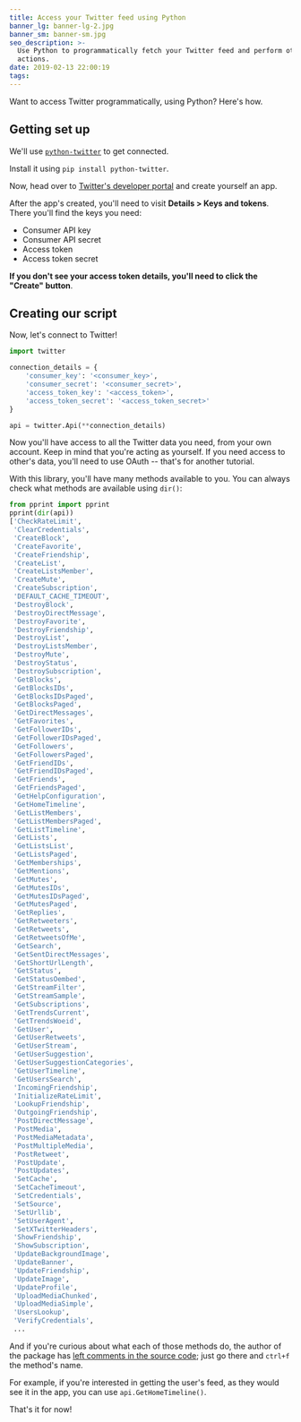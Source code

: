```yaml
---
title: Access your Twitter feed using Python
banner_lg: banner-lg-2.jpg
banner_sm: banner-sm.jpg
seo_description: >-
  Use Python to programmatically fetch your Twitter feed and perform other
  actions.
date: 2019-02-13 22:00:19
tags:
---
```



Want to access Twitter programmatically, using Python?  Here's how.

## Getting set up

We'll use [`python-twitter`](https://github.com/bear/python-twitter) to get connected.

Install it using `pip install python-twitter`.

Now, head over to [Twitter's developer portal](https://developer.twitter.com/en/apps/) and create yourself an app.

After the app's created, you'll need to visit __Details > Keys and tokens__. There you'll find the keys you need:

- Consumer API key
- Consumer API secret
- Access token
- Access token secret

__If you don't see your access token details, you'll need to click the "Create" button__.


## Creating our script

Now, let's connect to Twitter!

```python
import twitter

connection_details = {
	'consumer_key': '<consumer_key>',
	'consumer_secret': '<consumer_secret>',
	'access_token_key': '<access_token>',
	'access_token_secret': '<access_token_secret>'
}

api = twitter.Api(**connection_details)
```

Now you'll have access to all the Twitter data you need, from your own account.  Keep in mind that you're acting as yourself. If you need access to other's data, you'll need to use OAuth -- that's for another tutorial.

With this library, you'll have many methods available to you. You can always check what methods are available using `dir()`:

```python
from pprint import pprint
pprint(dir(api))
['CheckRateLimit',
 'ClearCredentials',
 'CreateBlock',
 'CreateFavorite',
 'CreateFriendship',
 'CreateList',
 'CreateListsMember',
 'CreateMute',
 'CreateSubscription',
 'DEFAULT_CACHE_TIMEOUT',
 'DestroyBlock',
 'DestroyDirectMessage',
 'DestroyFavorite',
 'DestroyFriendship',
 'DestroyList',
 'DestroyListsMember',
 'DestroyMute',
 'DestroyStatus',
 'DestroySubscription',
 'GetBlocks',
 'GetBlocksIDs',
 'GetBlocksIDsPaged',
 'GetBlocksPaged',
 'GetDirectMessages',
 'GetFavorites',
 'GetFollowerIDs',
 'GetFollowerIDsPaged',
 'GetFollowers',
 'GetFollowersPaged',
 'GetFriendIDs',
 'GetFriendIDsPaged',
 'GetFriends',
 'GetFriendsPaged',
 'GetHelpConfiguration',
 'GetHomeTimeline',
 'GetListMembers',
 'GetListMembersPaged',
 'GetListTimeline',
 'GetLists',
 'GetListsList',
 'GetListsPaged',
 'GetMemberships',
 'GetMentions',
 'GetMutes',
 'GetMutesIDs',
 'GetMutesIDsPaged',
 'GetMutesPaged',
 'GetReplies',
 'GetRetweeters',
 'GetRetweets',
 'GetRetweetsOfMe',
 'GetSearch',
 'GetSentDirectMessages',
 'GetShortUrlLength',
 'GetStatus',
 'GetStatusOembed',
 'GetStreamFilter',
 'GetStreamSample',
 'GetSubscriptions',
 'GetTrendsCurrent',
 'GetTrendsWoeid',
 'GetUser',
 'GetUserRetweets',
 'GetUserStream',
 'GetUserSuggestion',
 'GetUserSuggestionCategories',
 'GetUserTimeline',
 'GetUsersSearch',
 'IncomingFriendship',
 'InitializeRateLimit',
 'LookupFriendship',
 'OutgoingFriendship',
 'PostDirectMessage',
 'PostMedia',
 'PostMediaMetadata',
 'PostMultipleMedia',
 'PostRetweet',
 'PostUpdate',
 'PostUpdates',
 'SetCache',
 'SetCacheTimeout',
 'SetCredentials',
 'SetSource',
 'SetUrllib',
 'SetUserAgent',
 'SetXTwitterHeaders',
 'ShowFriendship',
 'ShowSubscription',
 'UpdateBackgroundImage',
 'UpdateBanner',
 'UpdateFriendship',
 'UpdateImage',
 'UpdateProfile',
 'UploadMediaChunked',
 'UploadMediaSimple',
 'UsersLookup',
 'VerifyCredentials',
 ...
```

And if you're curious about what each of those methods do, the author of the package has [left comments in the source code](https://github.com/bear/python-twitter/blob/master/twitter/api.py); just go there and `ctrl+f` the method's name.

For example, if you're interested in getting the user's feed, as they would see it in the app, you can use `api.GetHomeTimeline()`.

That's it for now!
